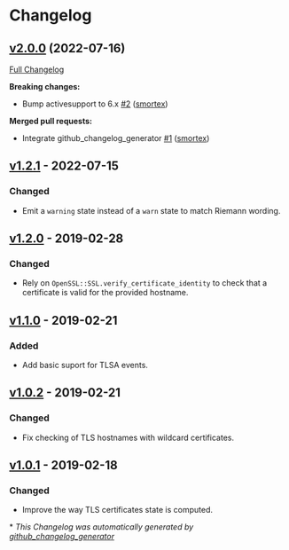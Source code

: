 # Changelog

## [v2.0.0](https://github.com/smortex/internet_security_event/tree/v2.0.0) (2022-07-16)

[Full Changelog](https://github.com/smortex/internet_security_event/compare/v1.2.1...v2.0.0)

**Breaking changes:**

- Bump activesupport to 6.x [\#2](https://github.com/smortex/internet_security_event/pull/2) ([smortex](https://github.com/smortex))

**Merged pull requests:**

- Integrate github\_changelog\_generator [\#1](https://github.com/smortex/internet_security_event/pull/1) ([smortex](https://github.com/smortex))

## [v1.2.1] - 2022-07-15

### Changed
- Emit a `warning` state instead of a `warn` state to match Riemann wording.

## [v1.2.0] - 2019-02-28

### Changed
- Rely on `OpenSSL::SSL.verify_certificate_identity` to check that a certificate
  is valid for the provided hostname.

## [v1.1.0] - 2019-02-21

### Added
- Add basic suport for TLSA events.

## [v1.0.2] - 2019-02-21

### Changed
- Fix checking of TLS hostnames with wildcard certificates.

## [v1.0.1] - 2019-02-18

### Changed
- Improve the way TLS certificates state is computed.

[v1.2.1]: https://github.com/smortex/internet_security_event/compare/v1.2.0...v1.2.1
[v1.2.0]: https://github.com/smortex/internet_security_event/compare/v1.1.0...v1.2.0
[v1.1.0]: https://github.com/smortex/internet_security_event/compare/v1.0.2...v1.1.0
[v1.0.2]: https://github.com/smortex/internet_security_event/compare/v1.0.1...v1.0.2
[v1.0.1]: https://github.com/smortex/internet_security_event/compare/v1.0.0...v1.0.1


\* *This Changelog was automatically generated by [github_changelog_generator](https://github.com/github-changelog-generator/github-changelog-generator)*
